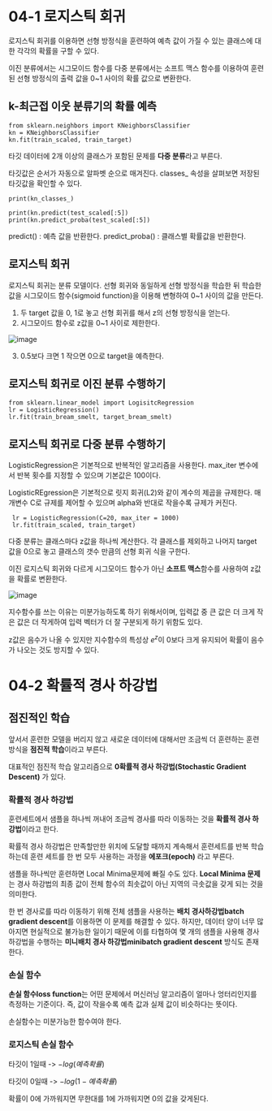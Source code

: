 # 04-1 로지스틱 회귀
 로지스틱 회귀를 이용하면 선형 방정식을 훈련하여 예측 값이 가질 수 있는 클래스에 대한 각각의 확률을 구할 수 있다.

 이진 분류에서는 시그모이드 함수를 다중 분류에서는 소프트 맥스 함수를 이용하여 훈련된 선형 방정식의 출력 값을 0~1 사이의 확률 값으로 변환한다.
## k-최근접 이웃 분류기의 확률 예측
    from sklearn.neighbors import KNeighborsClassifier
    kn = KNeighborsClassifier
    kn.fit(train_scaled, train_target)

타깃 데이터에 2개 이상의 클래스가 포함된 문제를 **다중 분류**라고 부른다.

타깃값은 순서가 자동으로 알파벳 순으로 매겨진다. classes_ 속성을 살펴보면 저장된 타깃값을 확인할 수 있다.
    
    print(kn_classes_)

    print(kn.predict(test_scaled[:5])
    print(kn.predict_proba(test_scaled[:5])

predict() : 예측 값을 반환한다.
predict_proba() : 클래스별 확률값을 반환한다.

## 로지스틱 회귀
 로지스틱 회귀는 분류 모델이다. 선형 회귀와 동일하게 선형 방정식을 학습한 뒤 학습한 값을 시그모이드 함수(sigmoid function)을 이용해 변형하여 0~1 사이의 값을 만든다.

 1. 두 target 값을 0, 1로 놓고 선형 회귀를 해서 z의 선형 방정식을 얻는다.
 2. 시그모이드 함수로 z값을 0~1 사이로 제한한다.

![image](https://github.com/user-attachments/assets/2515bf4c-6c7f-48a1-ab38-68e25332f20d)
 
 3. 0.5보다 크면 1 작으면 0으로 target을 예측한다.


## 로지스틱 회귀로 이진 분류 수행하기
    from sklearn.linear_model import LogisitcRegression
    lr = LogisticRegression()
    lr.fit(train_bream_smelt, target_bream_smelt)

## 로지스틱 회귀로 다중 분류 수행하기
 LogisticRegression은 기본적으로 반복적인 알고리즘을 사용한다. max_iter 변수에서 반복 횟수를 지정할 수 있으며 기본값은 100이다.

 LogisticREgression은 기본적으로 릿지 회귀(L2)와 같이 계수의 제곱을 규제한다. 매개변수 C로 규제를 제어할 수 있으며 alpha와 반대로 작을수록 규제가 커진다.

     lr = LogisticRegression(C=20, max_iter = 1000)
     lr.fit(train_scaled, train_target)

 다중 분류는 클래스마다 z값을 하나씩 계산한다. 각 클래스를 제외하고 나머지 target 값을 0으로 놓고 클래스의 갯수 만큼의 선형 회귀 식을 구한다.
 
 이진 로지스틱 회귀와 다르게 시그모이드 함수가 아닌 **소프트 맥스**함수를 사용하여 z값을 확률로 변환한다.

  ![image](https://github.com/user-attachments/assets/ea500c5a-f095-4c54-9a58-749d725d8887)

 지수함수를 쓰는 이유는 미분가능하도록 하기 위해서이며, 입력값 중 큰 값은 더 크게 작은 값은 더 작게하여 입력 벡터가 더 잘 구분되게 하기 위함도 있다.

 z값은 음수가 나올 수 있지만 지수함수의 특성상 $e^z$이 0보다 크게 유지되어 확률이 음수가 나오는 것도 방지할 수 있다.

# 04-2 확률적 경사 하강법
## 점진적인 학습
 앞서서 훈련한 모델을 버리지 않고 새로운 데이터에 대해서만 조금씩 더 훈련하는 훈련 방식을 **점진적 학습**이라고 부른다.

 대표적인 점진적 학습 알고리즘으로 **0확률적 경사 하강법(Stochastic Gradient Descent)** 가 있다.

 ### 확률적 경사 하강법
훈련세트에서 샘플을 하나씩 꺼내어 조금씩 경사를 따라 이동하는 것을 **확률적 경사 하강법**이라고 한다.

확률적 경사 하강법은 만족할만한 위치에 도달할 때까지 계속해서 훈련세트를 반복 학습하는데 훈련 세트를 한 번 모두 사용하는 과정을 **에포크(epoch)** 라고 부른다.

샘플을 하나씩만 훈련하면 Local Minima문제에 빠질 수도 있다. **Local Minima 문제**는 경사 하강법의 최종 값이 전체 함수의 최솟값이 아닌 지역의 극솟값을 갖게 되는 것을 의미한다.

한 번 경사로를 따라 이동하기 위해 전체 샘플을 사용하는 **배치 경사하강법batch gradient descent**를 이용하면 이 문제를 해결할 수 있다. 하지만, 데이터 양이 너무 많아지면 현실적으로 불가능한 일이기 때문에 이를 타협하여 몇 개의 샘플을 사용해 경사 하강법을 수행하는 **미니배치 경사 하강법minibatch gradient descent** 방식도 존재한다.


### 손실 함수
 **손실 함수loss function**는 어떤 문제에서 머신러닝 알고리즘이 얼마나 엉터리인지를 측정하는 기준이다. 즉, 값이 작을수록 예측 값과 실제 값이 비슷하다는 뜻이다.

 손실함수는 미분가능한 함수여야 한다.

### 로지스틱 손실 함수

 타깃이 1일때 -> $-log(예측 확률)$
 
 타깃이 0일때 -> $-log(1 - 예측 확률)$

 확률이 0에 가까워지면 무한대를 1에 가까워지면 0의 값을 갖게된다.




 
 

